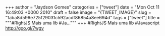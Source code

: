 
+++
author = "Jaydson Gomes"
categories = ["tweet"]
date = "Mon Oct 11 16:49:03 +0000 2010"
draft = false
image = "{TWEET_IMAGE}"
slug = "1aba8d596e725f29031c592acdf86854a8ee694d"
tags = ["tweet"]
title = """#RightJS Mais uma lib #Ja..."""
+++
#RightJS Mais uma lib #Javascript http://goo.gl/7wgv
